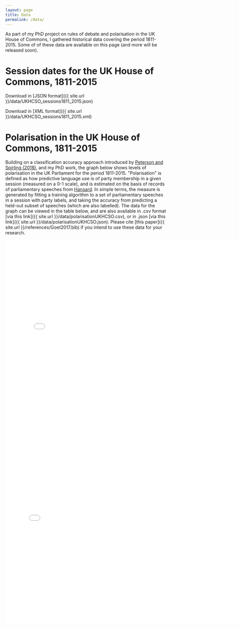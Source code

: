 ```yaml
---
layout: page
title: Data
permalink: /data/
---
```


As part of my PhD project on rules of debate and polarisation in the UK House of Commons, I gathered historical data covering the period 1811-2015. Some of of these data are available on this page (and more will be released soon).

# Session dates for the UK House of Commons, 1811-2015
Download in [JSON format]({{ site.url }}/data/UKHCSO_sessions1811_2015.json)

Download in [XML format]({{ site.url }}/data/UKHCSO_sessions1811_2015.xml)

# Polarisation in the UK House of Commons, 1811-2015
Building on a classification accuracy approach introduced by [Peterson and Spirling (2018)](https://www.cambridge.org/core/journals/political-analysis/article/classification-accuracy-as-a-substantive-quantity-of-interest-measuring-polarization-in-westminster-systems/45746D999CFCD1CB43E362392D7B2FB4), and my PhD work, the graph below shows levels of polarisation in the UK Parliament for the period 1811-2015. "Polarisation" is defined as how predictive language use is of party membership in a given session (measured on a 0-1 scale), and is estimated on the basis of records of parliamentary speeches from [Hansard](http://www.hansard-archive.parliament.uk). In simple terms, the measure is generated by fitting a training algorithm to a set of parliamentary speeches in a session with party labels, and taking the accuracy from predicting a held-out subset of speeches (which are also labelled). The data for the graph can be viewed in the table below, and are also available in .csv format [via this link]({{ site.url }}/data/polarisationUKHCSO.csv), or in .json [via this link]({{ site.url }}/data/polarisationUKHCSO.json). Please cite [this paper]({{ site.url }}/references/Goet2017.bib) if you intend to use these data for your research.

<iframe src="/graphs/polarisationUKHCSO.html" width="780" height="600" scrolling="no" frameBorder="0">
</iframe>

<iframe src="/tables/polTable.html" width="750" height="600" scrolling="no" frameBorder="0">
</iframe>


